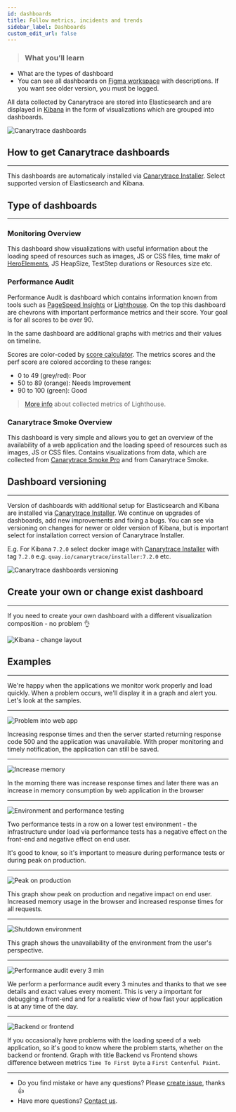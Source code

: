 ```yaml
---
id: dashboards
title: Follow metrics, incidents and trends
sidebar_label: Dashboards
custom_edit_url: false
---
```


> ### What you’ll learn
- What are the types of dashboard
- You can see all dashboards on [Figma workspace](https://www.figma.com/file/DKbkN5nfJIw2HB3iGEu8tS/Canarytrace-Dashboards?node-id=348%3A3) with descriptions. If you want see older version, you must be logged.
 
All data collected by Canarytrace are stored into Elasticsearch and are displayed in [Kibana](https://www.elastic.co/kibana) in the form of visualizations which are grouped into dashboards.

![Canarytrace dashboards](../../static/docs-img/figma-dashboards.png)

## How to get Canarytrace dashboards
---

This dashboards are automaticaly installed via [Canarytrace Installer](/docs/features/installer). Select supported version of Elasticsearch and Kibana.


## Type of dashboards
---

### Monitoring Overview

This dashboard show visualizations with useful information about the loading speed of resources such as images, JS or CSS files, time makr of [HeroElements](/docs/features/hero), JS HeapSize, TestStep durations or Resources size etc.


### Performance Audit

Performance Audit is dashboard which contains information known from tools such as [PageSpeed Insights](https://developers.google.com/speed/pagespeed/insights) or [Lighthouse](https://developers.google.com/web/tools/lighthouse).
On the top this dashboard are chevrons with important performance metrics and their score. Your goal is for all scores to be over 90.

In the same dashboard are additional graphs with metrics and their values on timeline.

Scores are color-coded by [score calculator](https://googlechrome.github.io/lighthouse/scorecalc/).
The metrics scores and the perf score are colored according to these ranges:

- 0 to 49 (grey/red): Poor
- 50 to 89 (orange): Needs Improvement
- 90 to 100 (green): Good

> [More info](/docs/features/lighthouse) about collected metrics of Lighthouse.


### Canarytrace Smoke Overview

This dashboard is very simple and allows you to get an overview of the availability of a web application and the loading speed of resources such as images, JS or CSS files. Contains visualizations from data, which are collected from [Canarytrace Smoke Pro](/docs/why/edition) and from Canarytrace Smoke.

## Dashboard versioning
---

Version of dashboards with additional setup for Elasticsearch and Kibana are installed via [Canarytrace Installer](/docs/features/installer). We continue on upgrades of dashboards, add new improvements and fixing a bugs. 
You can see via versioning on changes for newer or older version of Kibana, but is important select for installation correct version of Canarytrace Installer.

E.g. For Kibana `7.2.0` select docker image with [Canarytrace Installer](/docs/features/installer) with tag `7.2.0` e.g. `quay.io/canarytrace/installer:7.2.0` etc.

![Canarytrace dashboards versioning](../../static/docs-img/figma-dashboards-versioning.png)


## Create your own or change exist dashboard
---

If you need to create your own dashboard with a different visualization composition - no problem 👌

![Kibana - change layout](../../static/docs-img/kibana-change-layout.png)

## Examples
---

We're happy when the applications we monitor work properly and load quickly. When a problem occurs, we'll display it in a graph and alert you. Let's look at the samples.

---

![Problem into web app](../../static/docs-img/kibana-samples-502.jpeg)

Increasing response times and then the server started returning response code 500 and the application was unavailable.
With proper monitoring and timely notification, the application can still be saved.

---

![Increase memory](../../static/docs-img/kibana-changes-on-frontend.jpeg)

In the morning there was increase response times and later there was an increase in memory consumption by web application in the browser

--- 

![Environment and performance testing](../../static/docs-img/kibana-lower-environment-and-pt.jpeg)

Two performance tests in a row on a lower test environment - the infrastructure under load via performance tests has a negative effect on the front-end and negative effect on end user.

It's good to know, so it's important to measure during performance tests or during peak on production.

--- 

![Peak on production](../../static/docs-img/kibana-peak-on-production.jpeg)

This graph show peak on production and negative impact on end user. Increased memory usage in the browser and increased response times for all requests.

--- 

![Shutdown environment](../../static/docs-img/kibana-unvalaible-shut-down-production.jpeg)

This graph shows the unavailability of the environment from the user's perspective.

--- 

![Performance audit every 3 min](../../static/docs-img/kibana-speed-load-during-day.jpeg)

We perform a performance audit every 3 minutes and thanks to that we see details and exact values every moment.
This is very a important for debugging a front-end and for a realistic view of how fast your application is at any time of the day.


--- 

![Backend or frontend](../../static/docs-img/kibana-backend-or-frontend.jpeg)

If you occasionally have problems with the loading speed of a web application, so it's good to know where the problem starts, whether on the backend or frontend. 
Graph with title Backend vs Frontend shows difference between metrics `Time To First Byte` a `First Contenful Paint`. 

---

- Do you find mistake or have any questions? Please [create issue](https://github.com/canarytrace/documentation/issues/new/choose), thanks 👍
- Have more questions? [Contact us](/docs/support/contactus).